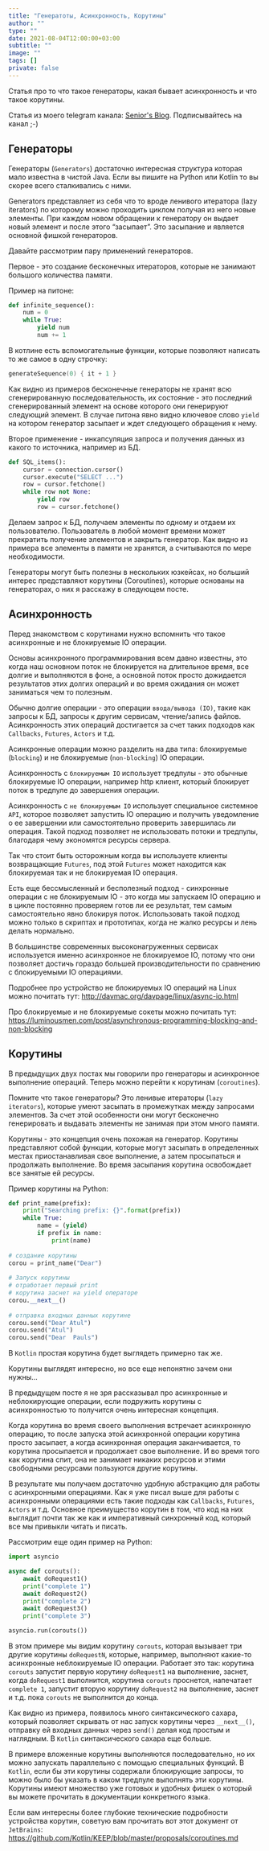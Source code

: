 ```yaml
---
title: "Генератоты, Асинхронность, Корутины"
author: ""
type: ""
date: 2021-08-04T12:00:00+03:00
subtitle: ""
image: ""
tags: []
private: false
---
```

Статья про то что такое генераторы, какая бывает асинхронность и что такое корутины.

<!--more-->
Статья из моего telegram канала: [Senior's Blog](https://t.me/seniorsITBlog). Подписывайтесь на канал ;-)

## Генераторы
Генераторы (`Generators`) достаточно интересная структура которая мало известна в чистой Java. Если вы пишите на Python или Kotlin то вы скорее всего сталкивались с ними.

Generators представляет из себя что то вроде ленивого итератора (lazy iterators) по которому можно проходить циклом получая из него новые элементы. При каждом новом обращении к генератору он выдает новый элемент и после этого “засыпает”. Это засыпание и является основной фишкой генераторов.

Давайте рассмотрим пару применений генераторов.

Первое - это создание бесконечных итераторов, которые не занимают большого количества памяти.

Пример на питоне:
```python
def infinite_sequence():
    num = 0
    while True:
        yield num
        num += 1
```

В котлине есть вспомогательные функции, которые позволяют написать то же самое в одну строчку:

```kotlin
generateSequence(0) { it + 1 }
```

Как видно из примеров бесконечные генераторы не хранят всю сгенерированную последовательность, их состояние - это последний сгенерированный элемент на основе которого они генерируют следующий элемент. В случае питона явно видно ключевое слово `yield` на котором генератор засыпает и ждет следующего обращения к нему.

Второе применение - инкапсуляция запроса и получения данных из какого то источника, например из БД.

```python
def SQL_items():
    cursor = connection.cursor()
    cursor.execute("SELECT ...")
    row = cursor.fetchone()
    while row not None:
        yield row
        row = cursor.fetchone()
```

Делаем запрос к БД, получаем элементы по одному и отдаем их пользователю. Пользователь в любой момент времени может прекратить получение элементов и закрыть генератор. Как видно из примера все элементы в памяти не хранятся, а считываются по мере необходимости.

Генераторы могут быть полезны в нескольких юзкейсах, но больший интерес представляют корутины (Coroutines), которые основаны на генераторах, о них я расскажу в следующем посте.

## Асинхронность
Перед знакомством с корутинами нужно вспомнить что такое асинхронные и не блокируемые IO операции. 

Основы асинхронного программирования всем давно известны, это когда наш основном поток не блокируется на длительное время, все долгие и выполняются в фоне, а основной поток просто дожидается результатов этих долгих операций и во время ожидания он может заниматься чем то полезным.

Обычно долгие операции - это операции `ввода/вывода (IO)`, такие как запросы к БД, запросы к другим сервисам, чтение/запись файлов. Асинхронность этих операций достигается за счет таких подходов как `Callbacks`, `Futures`, `Actors` и т.д.

Асинхронные операции можно разделить на два типа: блокируемые (`blocking`) и не блокируемые (`non-blocking`) IO операции.

Асинхронность c `блокируемым IO` использует тредпулы - это обычные блокируемые IO операции, например http клиент,  который блокирует поток в тредпуле до завершения операции. 

Асинхронность с `не блокируемым IO` использует специальное системное `API`, которое позволяет запустить IO операцию и получить уведомление о ее завершении или самостоятельно проверить завершилась ли операция. Такой подход позволяет не использовать потоки и тредпулы, благодаря чему экономятся ресурсы сервера.

Так что стоит быть осторожным когда вы используете клиенты возвращающие `Futures`, под этой `Futures` может находится как блокируемая так и не блокируемая IO операция.

Есть еще бессмысленный и бесполезный подход - синхронные операции с не блокируемым IO - это когда мы запускаем IO операцию и в цикле постоянно проверяем готов ли ее результат, тем самым самостоятельно явно блокируя поток. Использовать такой подход можно только в скриптах и прототипах, когда не жалко ресурсы и лень делать нормально.

В большинстве современных высоконагруженных сервисах используется именно асинхронное не блокируемое IO, потому что они позволяет достичь гораздо большей производительности по сравнению с блокируемыми IO операциями.

Подробнее про устройство не блокируемых IO операций на Linux можно почитать тут:
http://davmac.org/davpage/linux/async-io.html

Про блокируемые и не блокируемые сокеты можно почитать тут:
https://luminousmen.com/post/asynchronous-programming-blocking-and-non-blocking

## Корутины
В предыдущих двух постах мы говорили про генераторы и асинхронное выполнение операций. Теперь можно перейти к корутинам (`coroutines`).

Помните что такое генераторы? Это ленивые итераторы (`lazy iterators`), которые умеют засыпать в промежутках между запросами элементов. За счет этой особенности они могут бесконечно генерировать и выдавать элементы не занимая при этом много памяти.

Корутины - это концепция очень похожая на генератор. Корутины представляют собой функции, которые могут засыпать в определенных местах приостанавливая свое выполнение, а затем просыпаться и продолжать выполнение. Во время засыпания корутина освобождает все занятые ей ресурсы.

Пример корутины на Python:
```python
def print_name(prefix):
    print("Searching prefix: {}".format(prefix))
    while True:
        name = (yield)
        if prefix in name:
            print(name)
  
# создание корутины
corou = print_name("Dear")
  
# Запуск корутины
# отработает первый print
# корутина заснет на yield операторе
corou.__next__()
  
# отправка входных данных корутине
corou.send("Dear Atul")
corou.send("Atul")
corou.send("Dear  Pauls")
```
 
В `Kotlin` простая корутина будет выглядеть примерно так же.

Корутины выглядят интересно, но все еще непонятно зачем они нужны…

В предыдущем посте я не зря рассказывал про асинхронные и неблокирующие операции, если подружить корутины с асинхронностью то получится очень интересная концепция.

Когда корутина во время своего выполнения встречает асинхронную операцию, то после запуска этой асинхронной операции корутина просто засыпает, а когда асинхронная операция заканчивается, то корутина просыпается и продолжает свое выполнение. И во время того как корутина спит, она не занимает никаких ресурсов и этими свободными ресурсами пользуются другие корутины.

В результате мы получаем достаточно удобную абстракцию для работы с асинхронными операциями. Как я уже писал выше для работы с асинхронными операциями есть такие подходы как `Callbacks`, `Futures`, `Actors` и т.д. Основное преимущество корутин в том, что код на них выглядит почти так же как и императивный синхронный код, который все мы привыкли читать и писать. 

Рассмотрим еще один пример на Python:
```python
import asyncio

async def corouts():
	await doRequest1()
    print("complete 1")
	await doRequest2()
    print("complete 2")
    await doRequest3()
    print("complete 3")

asyncio.run(corouts())
```

В этом примере мы видим корутину `corouts`, которая вызывает три другие корутины `doRequestN`, которые, например, выполняют какие-то асинхронные неблокируемые IO операции. Работает это так: корутина `corouts` запустит первую корутину `doRequest1` на выполнение, заснет, когда `doRequest1` выполнится, корутина `corouts` проснется, напечатает `complete 1`, запустит вторую корутину `doRequest2` на выполнение, заснет и т.д. пока `corouts` не выполнится до конца.

Как видно из примера, появилось много синтаксического сахара, который позволяет скрывать от нас запуск корутины через `__next__()`, отправку ей входных данных через `send()` делая код простым и наглядным. В `Kotlin` синтаксического сахара еще больше.

В примере вложенные корутины выполняются последовательно, но их можно запускать параллельно с помощью специальных функций. В `Kotlin`, если бы эти корутины содержали блокирующие запросы, то можно было бы указать в каком тредпуле выполнять эти корутины. Корутины имеют множество уже готовых и удобных фишек о который вы можете прочитать в документации конкретного языка.

Если вам интересны более глубокие технические подробности устройства корутин, советую вам прочитать вот этот документ от `JetBrains`:
https://github.com/Kotlin/KEEP/blob/master/proposals/coroutines.md

